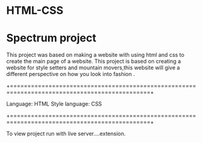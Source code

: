 # HTML-CSS
# Spectrum project

This project was based on making a website with using html and css to create the main page of a website.
This project is based on creating a website for style setters and mountain movers,this website will give a different perspective on how you look into fashion .

+==============================================================================================+

Language: HTML
Style language: CSS

+==============================================================================================+


To view project
run with live server....extension.